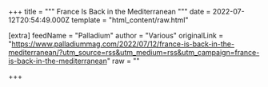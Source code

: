 
+++
title = """
France Is Back in the Mediterranean
"""
date = 2022-07-12T20:54:49.000Z
template = "html_content/raw.html"

[extra]
feedName = "Palladium"
author = "Various"
originalLink = "https://www.palladiummag.com/2022/07/12/france-is-back-in-the-mediterranean/?utm_source=rss&utm_medium=rss&utm_campaign=france-is-back-in-the-mediterranean"
raw = ""

+++


